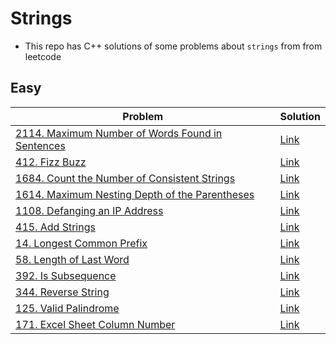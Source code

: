 # Strings
- This repo has C++ solutions of some problems about `strings` from from leetcode
## Easy
|Problem|Solution|
|-------|--------|
|[2114. Maximum Number of Words Found in Sentences](https://leetcode.com/problems/maximum-number-of-words-found-in-sentences/)|[Link](2114-Maximum_Number_of_words_found_in_sentence.cpp)|
|[412. Fizz Buzz](https://leetcode.com/problems/fizz-buzz/)|[Link](412-Fizz_Buzz.cpp)|
|[1684. Count the Number of Consistent Strings](https://leetcode.com/problems/count-the-number-of-consistent-strings/)|[Link](1684-Count_the_Number_of_Consistent_Strings.cpp)|
|[1614. Maximum Nesting Depth of the Parentheses](https://leetcode.com/problems/maximum-nesting-depth-of-the-parentheses/)|[Link](1614-Maximum_Nesting_Depth_of_the_parenthess.cpp)|
|[1108. Defanging an IP Address](https://leetcode.com/problems/defanging-an-ip-address/)|[Link](1108-Deganging_an_IP_Address.cpp)|
|[415. Add Strings](https://leetcode.com/problems/add-strings/)|[Link](415-Add_Strings.cpp)|
|[14. Longest Common Prefix](https://leetcode.com/problems/longest-common-prefix/)|[Link](14-Longest_common_prefix.cpp)|
|[58. Length of Last Word](https://leetcode.com/problems/length-of-last-word/)|[Link](58-Length_Of_Last_word.cpp)|
|[392. Is Subsequence](https://leetcode.com/problems/is-subsequence/)|[Link](392-Is_Subsequence.cpp)|
|[344. Reverse String](https://leetcode.com/problems/reverse-string/)|[Link](344-Reverse_String.cpp)|
|[125. Valid Palindrome](https://leetcode.com/problems/valid-palindrome/)|[Link](125-Vaild_Palindrome.cpp)|
|[171. Excel Sheet Column Number](https://leetcode.com/problems/excel-sheet-column-number/)|[Link](171-Excel_Sheet_Column_Number.cpp)|